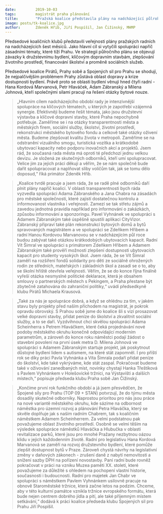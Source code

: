 ```yaml
---
date:         2019-10-03
tags:         magistrát praha plánování
title:        "Pražská koalice představila plány na nadcházející půlrok. Společnými prioritami je doprava a dostupnost bydlení"
image: posts/tk-koalice.jpg
author:       Zdeněk Hřib, Jiří Pospíšil, Jan Čižinský, MHMP
---
```


Předsedové koaličních klubů představili veřejnosti plány pražských radních na nadcházejících šest měsíců. Jako hlavní cíl si vytyčili spolupráci napříč zásadními tématy, které tíží Prahu. Ve strategii půlročního plánu se objevují závazky k družstevnímu bydlení, klíčovým dopravním stavbám, zlepšování životního prostředí, financování školství a proměně sociálních služeb.

Předsedové koalice Pirátů, Prahy sobě a Spojených sil pro Prahu se shodují, že nejpalčivějším problémem Prahy zůstává oblast dopravy a krize dostupnosti bydlení. Právě proto se oblasti bydlení věnují hned čtyři radní - Hana Kordová Marvanová, Petr Hlaváček, Adam Zábranský a Milena Johnová, kteří společnými silami pracují na řešení otázky bytové nouze.

> „Hlavním cílem nadcházejícího období rady je intenzivnější spolupráce na klíčových tématech, u kterých je zapotřebí vzájemná synergie. Efektivněji budeme řešit témata, jako jsou družstevní výstavba a klíčové dopravní stavby, které Praha nepochybně potřebuje. Zaměříme se i na otázky transparentnosti města a městských firem, sociální služby, školství, životní prostředí, rekonstrukci městského bytového fondu a celkově také otázky oživení města. Budeme zlepšovat kvalitu života v metropoli. Zaměříme se na odstranění vizuálního smogu, turistická vozítka a krátkodobé ubytovací kapacity nebo podporu inovačních akcí a projektů. Jsem rád, že současná rada města má oproti té předchozí jednu velkou devizu. Je složená ze skutečných odborníků, kteří umí spolupracovat. Velice jim za jejich práci děkuji a věřím, že se nám společně bude dařit spolupracovat a naplňovat sliby voličům tak, jak se tomu dělo doposud,“ říká primátor Zdeněk Hřib. 

> „Koalice tvrdě pracuje a jsem ráda, že se radě plné odborníků daří plnit plány napříč koalicí. V oblasti transparentnosti bych ráda vyzvedla spolupráci Adama Zábranského a Jana Chabra na zásadách pro městské společnosti, které zajistí dostatečnou kontrolu a informovanost vlastníka i veřejnosti. Zamezí se tak střetu zájmů a zavedou jednotná pravidla například pro informování o zakázkách, způsobu informování a sponzoringu. Pavel Vyhnánek ve spolupráci s Adamem Zábranským také úspěšně spustili aplikaci CityVizor. Zábranský připraví také plán rekonstrukcí bytových domů a bytů spravovaných magistrátem a ve spolupráci se Zdeňkem Hřibem a radní Hanou Kordovou Marvanovou se v nadcházejícím půl roce budou zabývat také otázkou krátkodobých ubytovacích kapacit. Radní Vít Šimral ve spolupráci s primátorem Zdeňkem Hřibem a Adamem Zábranským také prověří možnosti zlepšení dostupnosti ubytovacích kapacit pro studenty vysokých škol. Jsem ráda, že se Vít Šimral zaměří na rozšíření fondů solidarity pro děti ze sociálně ohrožených rodin ze středních, mateřských i základních škol a zasadí se o to, aby se školní hřiště otevřela veřejnosti. Věřím, že se do konce října finálně vyřeší otázka nesmyslné politické deklarace, která je obsahem smlouvy o partnerských městech s Pekingem, a Praha přestane být zbytečně zatahována do zahraniční politiky,“ uvádí předsedkyně klubu Pirátů Michaela Krausová. 

> „Také za nás je spolupráce dobrá, a když se ohlédnu za tím, v jakém stavu byly projekty před naším příchodem na magistrát, je pokrok opravdu obrovský. S Prahou sobě jsme do koalice šli s vizí prosazovat velké dopravní stavby, přidat peníze do školství a zkvalitnit sociální služby, a to se daří. Vyzdvihnout chci skvělou spolupráci Adama Scheinherra s Petrem Hlaváčkem, které čeká projednávání nové podoby městského okruhu konečně odpovídající moderním parametrům, a zároveň do konce roku náměstci podají žádost o stavební povolení na první úsek metra D. Milena Johnová ve spolupráci s Adamem Zábranským startuje projekt, jak poskytnout důstojné bydlení lidem s autismem, na které stát zapomněl. I pro příští rok se díky práci Pavla Vyhnánka a Víta Šimrala podaří přidat peníze do školství, kde také vykrýváme, kde stát zaspal. Pokračovat budeme také v oživování zanedbaných míst, novinky chystají Hanka Třeštíková s Pavlem Vyhnánkem v Holešovické tržnici, na Výstavišti a dalších místech,“ popisuje předseda klubu Praha sobě Jan Čižinský. 

> „Končíme první rok funkčního období a já jsem přesvědčen, že Spojené síly pro Prahu (TOP 09 + STAN) potvrzují, že do týmu města dosadily skutečné odborníky. Naprostou prioritou pro nás jsou práce na nové variantě městského okruhu, kde sázíme na odbornost náměstka pro územní rozvoj a plánování Petra Hlaváčka, který se skvěle doplňuje jak s naším radním Chabrem, tak s koaličním náměstkem Adamem Scheinherrem. Za velmi podstatnou pak považujeme oblast životního prostředí. Osobně se velmi těším na výsledek spolupráce náměstků Hlaváčka a Hlubučka v oblasti revitalizace parků, které jsou pro mnohé Pražany nezbytnou oázou klidu v jejich každodenním životě. Radní pro legislativu Hana Kordová Marvanová se zaměří na rozvoj družstevního bydlení, které pomůže zlepšit dostupnost bytů v Praze. Zároveň chystá návrhy na legislativní změny v daňových zákonech - zrušení daně z nabytí nemovitosti a snížení sazby DPH na pořízení novostavby. Paní radní bude rovněž pokračovat v práci na vzniku Muzea paměti XX. století, které považujeme za důležité s ohledem na pochopení vlastní historie, současnosti i budoucnosti. Radní pro majetek Jan Chabr ve spolupráci s náměstkem Pavlem Vyhnánkem usilovně pracuje na obnově Staroměstské tržnice, která začne letos na podzim. Chceme, aby v této kulturní památce vznikla tržnice evropského formátu, která bude nejen centrem dobrého jídla a pití, ale také příjemným místem setkávání,“ dodává k práci koalice předseda klubu Spojených sil pro Prahu Jiří Pospíšil.
